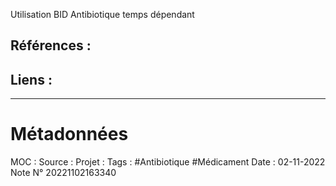 Utilisation BID
Antibiotique temps dépendant

## Références :
>
 

## Liens :




***
# Métadonnées
MOC : 
Source :
Projet :
Tags : #Antibiotique #Médicament 
Date : 02-11-2022
Note N° 20221102163340